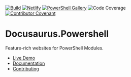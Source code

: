 [![Build](https://github.com/alt3/Docusaurus.Powershell/actions/workflows/main.yml/badge.svg)](https://github.com/alt3/Docusaurus.Powershell/actions/workflows/main.yml)
[![Netlify](https://img.shields.io/netlify/0f0b21b3-3caf-40a6-aaf8-4bc926523a0f?label=Netlify&style=flat-square)](https://app.netlify.app/sites/docusaurus-powershell/deploys/5da9a382df61220008fb04c0)
[![PowerShell Gallery](https://img.shields.io/powershellgallery/dt/Alt3.Docusaurus.Powershell?style=flat-square)](https://www.powershellgallery.com/packages/Alt3.Docusaurus.Powershell)
![Code Coverage](https://img.shields.io/codecov/c/github/alt3/Docusaurus.Powershell?style=flat-square)
[![Contributor Covenant](https://img.shields.io/badge/Contributor%20Covenant-v2.0%20adopted-ff69b4.svg?style=flat-square)](https://www.contributor-covenant.org/version/2/0/code_of_conduct)

# Docusaurus.Powershell

Feature-rich websites for PowerShell Modules.

- [Live Demo](https://docusaurus-powershell.netlify.app)
- [Documentation](https://docusaurus-powershell.netlify.app/docs/introduction)
- [Contributing](https://docusaurus-powershell.netlify.app/docs/contributing)
